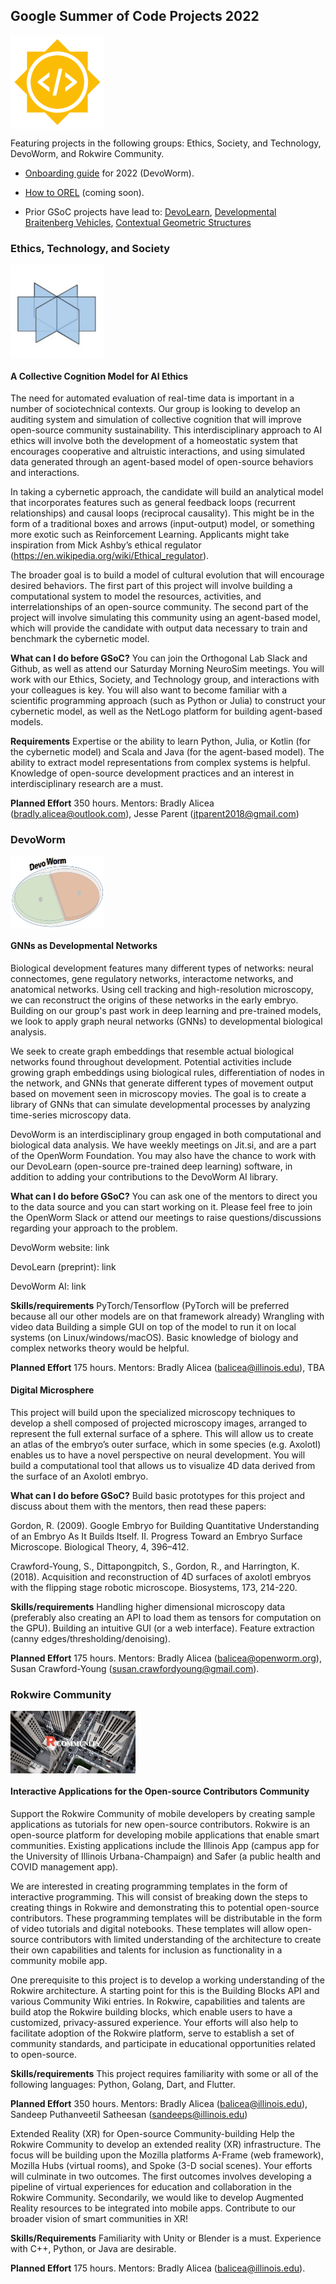 ## Google Summer of Code Projects 2022

<P>
    <IMG align="center" height = "150" width = "150" SRC="https://github.com/OREL-group/GSoC/blob/main/Media/GSoC.png">
</P>
    
Featuring projects in the following groups: Ethics, Society, and Technology, DevoWorm, and Rokwire Community.     
    
* [Onboarding guide](https://github.com/devoworm/Proposals-Public-Lectures/blob/master/Onboarding%20Guide/onboarding-guide.md) for 2022 (DevoWorm). 

* [How to OREL]() (coming soon).
  
* Prior GSoC projects have lead to: [DevoLearn](https://github.com/DevoLearn/devolearn), [Developmental Braitenberg Vehicles](https://github.com/OREL-group/dBV), [Contextual Geometric Structures](https://github.com/Orthogonal-Research-Lab/CGS)

### Ethics, Technology, and Society
    
<P>
    <IMG align="center" height = "150" width = "150" SRC="https://github.com/OREL-group/GSoC/blob/main/Media/OREL.png">
</P>

#### A Collective Cognition Model for AI Ethics

The need for automated evaluation of real-time data is important in a number of sociotechnical contexts. Our group is looking to develop an auditing system and simulation of collective cognition that will improve open-source community sustainability. This interdisciplinary approach to AI ethics will involve both the development of a homeostatic system that encourages cooperative and altruistic interactions, and using simulated data generated through an agent-based model of open-source behaviors and interactions.

In taking a cybernetic approach, the candidate will build an analytical model that incorporates features such as general feedback loops (recurrent relationships) and causal loops (reciprocal causality). This might be in the form of a traditional boxes and arrows (input-output) model, or something more exotic such as Reinforcement Learning. Applicants might take inspiration from Mick Ashby’s ethical regulator (https://en.wikipedia.org/wiki/Ethical_regulator).

The broader goal is to build a model of cultural evolution that will encourage desired behaviors. The first part of this project will involve building a computational system to model the resources, activities, and interrelationships of an open-source community. The second part of the project will involve simulating this community using an agent-based model, which will provide the candidate with output data necessary to train and benchmark the cybernetic model.

__What can I do before GSoC?__
You can join the Orthogonal Lab Slack and Github, as well as attend our Saturday Morning NeuroSim meetings. You will work with our Ethics, Society, and Technology group, and interactions with your colleagues is key. You will also want to become familiar with a scientific programming approach (such as Python or Julia) to construct your cybernetic model, as well as the NetLogo platform for building agent-based models.

__Requirements__
Expertise or the ability to learn Python, Julia, or Kotlin (for the cybernetic model) and Scala and Java (for the agent-based model). The ability to extract model representations from complex systems is helpful. Knowledge of open-source development practices and an interest in interdisciplinary research are a must.

__Planned Effort__
350 hours. Mentors: Bradly Alicea (bradly.alicea@outlook.com), Jesse Parent (jtparent2018@gmail.com)

### DevoWorm
    
<P>
    <IMG align="center" height = "115" width = "150" SRC="https://github.com/OREL-group/GSoC/blob/main/Media/DW.png">
</P>

#### GNNs as Developmental Networks
Biological development features many different types of networks: neural connectomes, gene regulatory networks, interactome networks, and anatomical networks. Using cell tracking and high-resolution microscopy, we can reconstruct the origins of these networks in the early embryo. Building on our group's past work in deep learning and pre-trained models, we look to apply graph neural networks (GNNs) to developmental biological analysis.

We seek to create graph embeddings that resemble actual biological networks found throughout development. Potential activities include growing graph embeddings using biological rules, differentiation of nodes in the network, and GNNs that generate different types of movement output based on movement seen in microscopy movies. The goal is to create a library of GNNs that can simulate developmental processes by analyzing time-series microscopy data.

DevoWorm is an interdisciplinary group engaged in both computational and biological data analysis. We have weekly meetings on Jit.si, and are a part of the OpenWorm Foundation. You may also have the chance to work with our DevoLearn (open-source pre-trained deep learning) software, in addition to adding your contributions to the DevoWorm AI library.

__What can I do before GSoC?__
You can ask one of the mentors to direct you to the data source and you can start working on it. Please feel free to join the OpenWorm Slack or attend our meetings to raise questions/discussions regarding your approach to the problem.

DevoWorm website: link

DevoLearn (preprint): link

DevoWorm AI: link

__Skills/requirements__
PyTorch/Tensorflow (PyTorch will be preferred because all our other models are on that framework already) Wrangling with video data Building a simple GUI on top of the model to run it on local systems (on Linux/windows/macOS). Basic knowledge of biology and complex networks theory would be helpful.

__Planned Effort__
175 hours. Mentors: Bradly Alicea (balicea@illinois.edu), TBA

#### Digital Microsphere
This project will build upon the specialized microscopy techniques to develop a shell composed of projected microscopy images, arranged to represent the full external surface of a sphere. This will allow us to create an atlas of the embryo’s outer surface, which in some species (e.g. Axolotl) enables us to have a novel perspective on neural development. You will build a computational tool that allows us to visualize 4D data derived from the surface of an Axolotl embryo.

__What can I do before GSoC?__
Build basic prototypes for this project and discuss about them with the mentors, then read these papers:

Gordon, R. (2009). Google Embryo for Building Quantitative Understanding of an Embryo As It Builds Itself. II. Progress Toward an Embryo Surface Microscope. Biological Theory, 4, 396–412.

Crawford-Young, S., Dittapongpitch, S., Gordon, R., and Harrington, K. (2018). Acquisition and reconstruction of 4D surfaces of axolotl embryos with the flipping stage robotic microscope. Biosystems, 173, 214-220.

__Skills/requirements__
Handling higher dimensional microscopy data (preferably also creating an API to load them as tensors for computation on the GPU). Building an intuitive GUI (or a web interface). Feature extraction (canny edges/thresholding/denoising).

__Planned Effort__
175 hours. Mentors: Bradly Alicea (balicea@openworm.org), Susan Crawford-Young (susan.crawfordyoung@gmail.com).

### Rokwire Community
    
<P>
    <IMG align="center" height = "100" width = "200" SRC="https://github.com/OREL-group/GSoC/blob/main/Media/RokComm.png">
</P>

#### Interactive Applications for the Open-source Contributors Community

Support the Rokwire Community of mobile developers by creating sample applications as tutorials for new open-source contributors. Rokwire is an open-source platform for developing mobile applications that enable smart communities. Existing applications include the Illinois App (campus app for the University of Illinois Urbana-Champaign) and Safer (a public health and COVID management app).

We are interested in creating programming templates in the form of interactive programming. This will consist of breaking down the steps to creating things in Rokwire and demonstrating this to potential open-source contributors. These programming templates will be distributable in the form of video tutorials and digital notebooks. These templates will allow open-source contributors with limited understanding of the architecture to create their own capabilities and talents for inclusion as functionality in a community mobile app.

One prerequisite to this project is to develop a working understanding of the Rokwire architecture. A starting point for this is the Building Blocks API and various Community Wiki entries. In Rokwire, capabilities and talents are build atop the Rokwire building blocks, which enable users to have a customized, privacy-assured experience. Your efforts will also help to facilitate adoption of the Rokwire platform, serve to establish a set of community standards, and participate in educational opportunities related to open-source. 

__Skills/requirements__
This project requires familiarity with some or all of the following languages: Python, Golang, Dart, and Flutter.

__Planned Effort__
350 hours. Mentors: Bradly Alicea (balicea@illinois.edu), Sandeep Puthanveetil Satheesan (sandeeps@illinois.edu)

Extended Reality (XR) for Open-source Community-building
Help the Rokwire Community to develop an extended reality (XR) infrastructure. The focus will be building upon the Mozilla platforms A-Frame (web framework), Mozilla Hubs (virtual rooms), and Spoke (3-D social scenes). Your efforts will culminate in two outcomes. The first outcomes involves developing a pipeline of virtual experiences for education and collaboration in the Rokwire Community. Secondarily, we would like to develop Augmented Reality resources to be integrated into mobile apps. Contribute to our broader vision of smart communities in XR! 

__Skills/Requirements__
Familiarity with Unity or Blender is a must. Experience with C++, Python, or Java are desirable.

__Planned Effort__
175 hours. Mentors: Bradly Alicea (balicea@illinois.edu).
